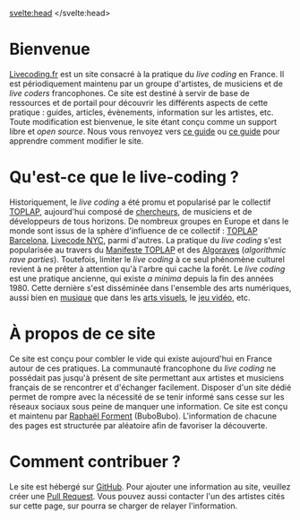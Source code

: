 <script>
     import Info from "$lib/components/Info.svelte";
     import Gallery from "$lib/components/Gallery.svelte";

     let intro_gallery = [
        {link: "https://ralt144mi.remigeorges.fr/Ralt144MI3.png", description: "Rémi Georges"},
        {link: "https://www.cookie.paris/static/bc65c5fd7f7c76dc70bcd9892dc17a4d/7c735/16.webp", description: "Azertype"},
        {link: "https://www.cookie.paris/static/9dbc442f1f54a41b9210b3ba1b835226/7c735/13.webp", description: "Jules Cipher"},
        {link: "../images/leondenise.jpeg", description: "Léon Denise"},
        {link: "https://renardo.org/images/screenshot1.png", description: "Renardo"},
        {link: "https://sardine.raphaelforment.fr/presentation/what_is_live_coding.jpeg#center", description: "Raphaël Forment"},
     ]
</script>
<svelte:head>
    <title>LC.FR</title> 
</svelte:head>

# Bienvenue

[Livecoding.fr](https://livecoding.fr) est un site consacré à la pratique du _live coding_ en France. Il est périodiquement maintenu par un groupe d'artistes, de musiciens et de _live coders_ francophones. Ce site est destiné à servir de base de ressources et de portail pour découvrir les différents aspects de cette pratique : guides, articles, évènements, information sur les artistes, etc. Toute modification est bienvenue, le site étant conçu comme un support libre et _open source_. Nous vous renvoyez vers [ce guide](/guides/ajouter_information) ou [ce guide](/guides/proposer_guide) pour apprendre comment modifier le site.

<Gallery pictures={intro_gallery}/>

# Qu'est-ce que le live-coding ?

<Info info="Le <i>live coding</i> est une pratique d'improvisation musicale ou visuelle centrée autour de l'utilisation des langages de programmation comme instruments, au fil de la performance. Le <em>live coder</em> partage généralement son code à l'intention du public, en le projettant sur une surface. L'objectif est de faire de la programmation un geste expressif, artistique et ouvert. Le <em>live coding</em> est une pratique souvent située au croisement entre informatique musicale, synthèse sonore, improvisation et musique algorithmique ou générative.<br><br> Cette pratique encourage une approche pluri-disciplinaire de la création artistique. Musique, visuels, jeux vidéos et danse sont souvent mêlés au cours des performances. Le <em>live coding</em>, du fait de son histoire, est aussi un domaine de réflexion critique autour de notre rapport à l'informatique, à la technologie et à la culture numérique. De nombreux <i>live coders</i> sont traversés par l'influence de la culture <i>hacker</i>, par les philosophies du logiciel libre et <i>open source</i>. Cette pratique, mécaniquement, encourage à percevoir les logiciels comme des supports <i>exploratoires</i> ou <i>conversationnels</i>, et non seulement comme de simples outils pour la création." markdown=false />

Historiquement, le _live coding_ a été promu et popularisé par le collectif [TOPLAP](https://toplap.org), aujourd'hui composé de [chercheurs](https://livecodingbook.toplap.org/), de musiciens et de développeurs de tous horizons. De nombreux groupes en Europe et dans le monde sont issus de la sphère d'influence de ce collectif : [TOPLAP Barcelona](https://toplap.cat/en/home), [Livecode NYC](https://livecode.nyc/), parmi d'autres. La pratique du _live coding_ s'est popularisée au travers du [Manifeste TOPLAP]() et des [Algoraves](https://algorave.com) (_algorithmic rave parties_). Toutefois, limiter le <i>live coding</i> à ce seul phénomène culturel revient à ne prêter à attention qu'à l'arbre qui cache la forêt. Le _live coding_ est une pratique ancienne, qui existe <i>a minima</i> depuis la fin des années 1980. Cette dernière s'est disséminée dans l'ensemble des arts numériques, aussi bien en [musique](https://supercollider.github.io/) que dans les [arts visuels](https://teddavis.org/p5live/), le [jeu vidéo](https://chuck.cs.princeton.edu/chunity/), etc.

# À propos de ce site

Ce site est conçu pour combler le vide qui existe aujourd'hui en France autour de ces pratiques. La communauté francophone du _live coding_ ne possédait pas jusqu'à présent de site permettant aux artistes et musiciens français de se rencontrer et d'échanger facilement. Disposer d'un site dédié permet de rompre avec la nécessité de se tenir informé sans cesse sur les réseaux sociaux sous peine de manquer une information. Ce site est conçu et maintenu par [Raphaël Forment](https://raphaelforment.fr) (BuboBubo). L'information de chacune des pages est structurée par aléatoire afin de favoriser la découverte.

# Comment contribuer ?

Le site est hébergé sur [GitHub](https://github.com/Bubobubobubobubo/livecodingfr). Pour ajouter une information au site, veuillez créer une [Pull Request](https://docs.github.com/fr/pull-requests/collaborating-with-pull-requests/proposing-changes-to-your-work-with-pull-requests/creating-a-pull-request). Vous pouvez aussi contacter l'un des artistes cités sur cette page, sur pourra se charger de relayer l'information.
